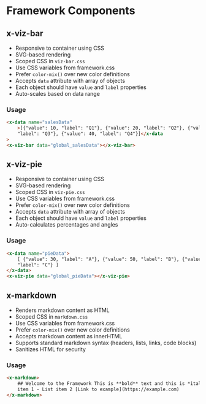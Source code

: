 # Framework Components

## x-viz-bar

- Responsive to container using CSS
- SVG-based rendering
- Scoped CSS in `viz-bar.css`
- Use CSS variables from framework.css
- Prefer `color-mix()` over new color definitions
- Accepts `data` attribute with array of objects
- Each object should have `value` and `label` properties
- Auto-scales based on data range

### Usage

```html
<x-data name="salesData"
	>[{"value": 10, "label": "Q1"}, {"value": 20, "label": "Q2"}, {"value": 30,
	"label": "Q3"}, {"value": 40, "label": "Q4"}]</x-data
>
<x-viz-bar data="global_salesData"></x-viz-bar>
```

## x-viz-pie

- Responsive to container using CSS
- SVG-based rendering
- Scoped CSS in `viz-pie.css`
- Use CSS variables from framework.css
- Prefer `color-mix()` over new color definitions
- Accepts `data` attribute with array of objects
- Each object should have `value` and `label` properties
- Auto-calculates percentages and angles

### Usage

```html
<x-data name="pieData">
	[ {"value": 30, "label": "A"}, {"value": 50, "label": "B"}, {"value": 20,
	"label": "C"} ]
</x-data>
<x-viz-pie data="global_pieData"></x-viz-pie>
```

## x-markdown

- Renders markdown content as HTML
- Scoped CSS in `markdown.css`
- Use CSS variables from framework.css
- Prefer `color-mix()` over new color definitions
- Accepts markdown content as innerHTML
- Supports standard markdown syntax (headers, lists, links, code blocks)
- Sanitizes HTML for security

### Usage

```html
<x-markdown>
	## Welcome to the Framework This is **bold** text and this is *italic*. - List
	item 1 - List item 2 [Link to example](https://example.com)
</x-markdown>
```
